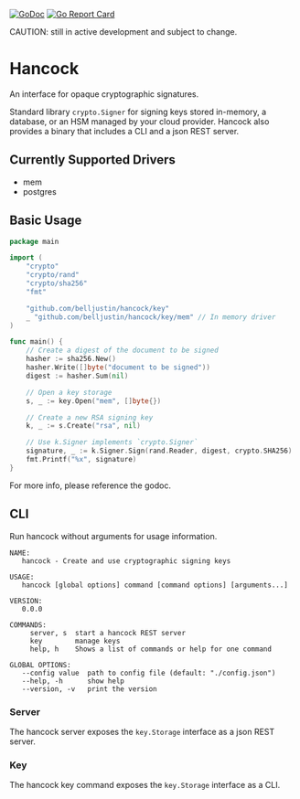 [![GoDoc](https://godoc.org/github.com/belljustin/hancock?status.svg)](https://godoc.org/github.com/belljustin/hancock)
[![Go Report Card](https://goreportcard.com/badge/github.com/belljustin/hancock)](https://goreportcard.com/report/github.com/belljustin/hancock)

CAUTION: still in active development and subject to change.

# Hancock

An interface for opaque cryptographic signatures.

Standard library `crypto.Signer` for signing keys stored in-memory, a database, or an HSM managed by your cloud provider.
Hancock also provides a binary that includes a CLI and a json REST server.

## Currently Supported Drivers

- mem
- postgres

## Basic Usage

```go
package main

import (
	"crypto"
	"crypto/rand"
	"crypto/sha256"
	"fmt"

	"github.com/belljustin/hancock/key"
	_ "github.com/belljustin/hancock/key/mem" // In memory driver
)

func main() {
	// Create a digest of the document to be signed
	hasher := sha256.New()
	hasher.Write([]byte("document to be signed"))
	digest := hasher.Sum(nil)

	// Open a key storage
	s, _ := key.Open("mem", []byte{})

	// Create a new RSA signing key
	k, _ := s.Create("rsa", nil)

	// Use k.Signer implements `crypto.Signer`
	signature, _ := k.Signer.Sign(rand.Reader, digest, crypto.SHA256)
	fmt.Printf("%x", signature)
}
```

For more info, please reference the godoc.

## CLI

Run hancock without arguments for usage information.

```
NAME:
   hancock - Create and use cryptographic signing keys

USAGE:
   hancock [global options] command [command options] [arguments...]

VERSION:
   0.0.0

COMMANDS:
     server, s  start a hancock REST server
     key        manage keys
     help, h    Shows a list of commands or help for one command

GLOBAL OPTIONS:
   --config value  path to config file (default: "./config.json")
   --help, -h      show help
   --version, -v   print the version
```

### Server	

The hancock server exposes the `key.Storage` interface as a json REST server.

### Key

The hancock key command exposes the `key.Storage` interface as a CLI.
